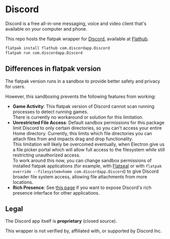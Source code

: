 # Discord

Discord is a free all-in-one messaging, voice and video client that's available on your computer and phone.

This repo hosts the flatpak wrapper for [Discord](https://discord.com/), available at [Flathub](https://flathub.org/apps/details/com.discordapp.Discord).

```sh
flatpak install flathub com.discordapp.Discord
flatpak run com.discordapp.Discord
```


## Differences in flatpak version

The flatpak version runs in a sandbox to provide better safety and privacy for users.

However, this sandboxing prevents the following features from working:

- **Game Activity**: This flatpak version of Discord cannot scan running processes to detect running games.  
  There is currently no workaround or solution for this limitation.
- **Unrestricted File Access**: Default sandbox permissions for this package limit Discord to only certain directories, so you can't access your entire Home directory. Currently, this limits which file directories you can attach files from and impacts drag and drop functionality.  
  This limitation will likely be overcomed eventually, when Electron give us a file picker portal which will allow full access to the filesystem while still restricting unauthorized access.  
  To work around this now, you can change sandbox permissions of installed flatpak applications (for example, with [Flatseal](https://flathub.org/apps/details/com.github.tchx84.Flatseal) or with `flatpak override --filesystem=home com.discordapp.Discord`) to give Discord broader file system access, allowing file attachments from more locations.
- **Rich Presence**: See [this page](https://github.com/flathub/com.discordapp.Discord/wiki/Rich-Precense-(discord-rpc)) if you want to expose Discord's rich presence interface for other applications.


## Legal

The Discord app itself is **proprietary** (closed source).

This wrapper is not verified by, affiliated with, or supported by Discord Inc.
